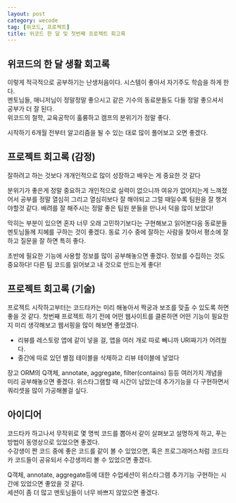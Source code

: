 ```yaml
---
layout: post
category: wecode
tag: [위코드, 프로젝트]
title: 위코드 한 달 및 첫번째 프로젝트 회고록
---
```


## 위코드의 한 달 생활 회고록

이렇게 적극적으로 공부하기는 난생처음이다. 시스템이 좋아서 자기주도 학습을 하게 한다.  
멘토님들, 매니저님이 정말정말 좋으시고 같은 기수의 동료분들도 다들 정말 좋으셔서 공부가 더 잘 된다.  
위코드의 철학, 교육공학이 훌륭하고 캠프의 분위기가 정말 좋다.   

시작하기 6개월 전부터 알고리즘을 될 수 있는 대로 많이 풀어보고 오면 좋겠다.

## 프로젝트 회고록 (감정)

잘하려고 하는 것보다 개개인적으로 많이 성장하고 배우는 게 중요한 것 같다

분위기가 좋은게 정말 중요하고 개인적으로 실력이 없으니까 여유가 없어지는게 느껴졌어서 공부를 정말 열심히 그리고 열심히보다 잘 해야되고 그럴 때일수록 팀원을 잘 챙겨야할것 같다. 배려를 잘 해주시는 정말 좋은 팀원 분들을 만나서 덕을 많이 보았다! 

막히는 부분이 있으면 혼자 너무 오래 고민하기보다는 구현해보고 읽어본다음 동료분들 멘토님들께 지혜를 구하는 것이 좋겠다. 
동료 기수 중에 잘하는 사람을 찾아서 평소에 잘하고 질문을 잘 하면 특히 좋다.

초반에 필요한 기능에 사용할 정보를 많이 공부해놓으면 좋겠다.
정보를 수집하는 것도 중요하다! 다른 팀 코드를 읽어보고 내 것으로 만드는게 좋다!

## 프로젝트 회고록 (기술)

프로젝트 시작하고부터는 코드타카는 미리 해놓아서 짝궁과 보조를 맞출 수 있도록 하면 좋을 것 같다. 
첫번째 프로젝트 하기 전에 어떤 웹사이트를 클론하면 어떤 기능이 필요한지 미리 생각해보고 웹서핑을 많이 해보면 좋았겠다.

* 리뷰를 레스토랑 앱에 같이 넣을 걸, 앱을 여러 개로 따로 빼니까 URI짜기가 어려웠다. 
* 중간에 따로 있던 별점 테이블을 삭제하고 리뷰 테이블에 넣었다

장고 ORM의 Q객체, annotate, aggregate, filter(contains) 등등 여러가지 개념을 미리 공부해놓으면 좋겠다.
위스타그램할 때 시간이 남았는데 추가기능을 다 구현하면서 쿼리셋을 많이 가공해볼걸 싶다.

## 아이디어

코드타카 하고나서 무작위로 몇 명씩 코드를 뽑아서 같이 살펴보고 설명하게 하고, 푸는 방법이 동영상으로 있었으면 좋겠다.   
수강생이 짠 코드 중에 좋은 코드를 같이 볼 수 있었으면, 혹은 프로그래머스처럼 코드타카 코드들이 공유되서 수강생끼리 볼 수 있었으면 좋겠다.

Q객체, annotate, aggregate등에 대한 수업세션이 위스타그램 추가기능 구현하는 시간에 있었으면 좋았을 것 같다.  
세션이 좀 더 많고 멘토님들이 너무 바쁘지 않았으면 좋겠다.